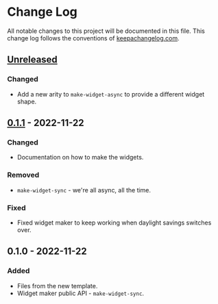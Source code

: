 # Change Log
All notable changes to this project will be documented in this file. This change log follows the conventions of [keepachangelog.com](http://keepachangelog.com/).

## [Unreleased]
### Changed
- Add a new arity to `make-widget-async` to provide a different widget shape.

## [0.1.1] - 2022-11-22
### Changed
- Documentation on how to make the widgets.

### Removed
- `make-widget-sync` - we're all async, all the time.

### Fixed
- Fixed widget maker to keep working when daylight savings switches over.

## 0.1.0 - 2022-11-22
### Added
- Files from the new template.
- Widget maker public API - `make-widget-sync`.

[Unreleased]: https://sourcehost.site/your-name/ricci/compare/0.1.1...HEAD
[0.1.1]: https://sourcehost.site/your-name/ricci/compare/0.1.0...0.1.1
